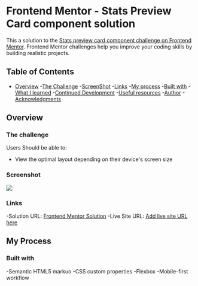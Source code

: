 # Frontend Mentor - Stats Preview Card component solution

This a solution to the [Stats preview card component challenge on Frontend Mentor](https://www.frontendmentor.io/challenges/stats-preview-card-component-8JqbgoU62). Frontend Mentor challenges help you improve your coding skills by building realistic projects.

## Table of Contents
- [Overview](#overview)
    -[The Challenge](#the-challenge)
    -[ScreenShot](#screenshot)
    -[Links](#links)
-[My process](#my-process)
    -[Built with](#my-process)
    -[What I learned](#what-i-learned)
    -[Continued Development](#continued-development)
    -[Useful resources](#useful-resources)
-[Author](#author)
-[Acknowledgments](#acknowledgements)

## Overview

### The challenge

Users Should be able to:

- View the optimal layout depending on their device's screen size

### Screenshot

![](./images/screenshot.jpg)

### Links

-Solution URL: [Frontend Mentor Solution](https://your-solution-url.com)
-Live Site URL: [Add live site URL here](https://your-live-site-url.com)

## My Process

### Built with

-Semantic HTML5 markuo
-CSS custom properties
-Flexbox
-Mobile-first workflow
